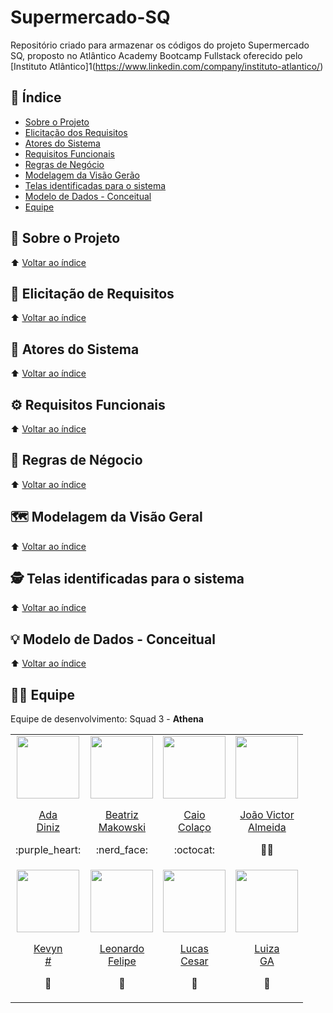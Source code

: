 # Supermercado-SQ
Repositório criado para armazenar os códigos do projeto Supermercado SQ, proposto no Atlântico Academy Bootcamp Fullstack oferecido pelo [Instituto Atlântico]1(https://www.linkedin.com/company/instituto-atlantico/)

## :open_book: Índice
* [Sobre o Projeto](#speech_balloon-sobre-o-projeto)
* [Elicitação dos Requisitos](#memo-elicitação-de-requisitos)
* [Atores do Sistema](#busts_in_silhouette-atores-do-sistema)
* [Requisitos Funcionais](#gear-requisitos-funcionais)
* [Regras de Negócio](#briefcase-regras-de-négocio)
* [Modelagem da Visão Gerão](#world_map-modelagem-da-visão-geral)
* [Telas identificadas para o sistema](#detective-telas-identificadas-para-o-sistema)
* [Modelo de Dados - Conceitual](#bulb-modelo-de-dados---conceitual)
* [Equipe](https://github.com/Athena-Atlantico-Bootcamp/Supermercado-SQ/edit/main/README.md#man_technologist-equipe)


## :speech_balloon: Sobre o Projeto


⬆️ [Voltar ao índice](https://github.com/Athena-Atlantico-Bootcamp/Supermercado-SQ/edit/main/README.md#open_book-%C3%ADndice)

## :memo: Elicitação de Requisitos


⬆️ [Voltar ao índice](https://github.com/Athena-Atlantico-Bootcamp/Supermercado-SQ/edit/main/README.md#open_book-%C3%ADndice)

## :busts_in_silhouette: Atores do Sistema


⬆️ [Voltar ao índice](https://github.com/Athena-Atlantico-Bootcamp/Supermercado-SQ/edit/main/README.md#open_book-%C3%ADndice)

## :gear: Requisitos Funcionais


⬆️ [Voltar ao índice](https://github.com/Athena-Atlantico-Bootcamp/Supermercado-SQ/edit/main/README.md#open_book-%C3%ADndice)

## :briefcase: Regras de Négocio


⬆️ [Voltar ao índice](https://github.com/Athena-Atlantico-Bootcamp/Supermercado-SQ/edit/main/README.md#open_book-%C3%ADndice)

## :world_map: Modelagem da Visão Geral


⬆️ [Voltar ao índice](https://github.com/Athena-Atlantico-Bootcamp/Supermercado-SQ/edit/main/README.md#open_book-%C3%ADndice)

## :detective: Telas identificadas para o sistema


⬆️ [Voltar ao índice](https://github.com/Athena-Atlantico-Bootcamp/Supermercado-SQ/edit/main/README.md#open_book-%C3%ADndice)

## :bulb: Modelo de Dados - Conceitual 


⬆️ [Voltar ao índice](https://github.com/Athena-Atlantico-Bootcamp/Supermercado-SQ/edit/main/README.md#open_book-%C3%ADndice)

## :man_technologist: Equipe
Equipe de desenvolvimento: Squad 3 - **Athena**

<table align="center">
  <tr align="center">
    <td>
      <a href="https://github.com/adaDiniz">
        <img src="https://avatars.githubusercontent.com/u/100374064?v=4" width=100 />
        <p>Ada<br/d>Diniz</p>
      </a>
      <p>:purple_heart:</p>
    </td>
    <td>
      <a href="https://github.com/beatrizmakowski">
        <img src="https://avatars.githubusercontent.com/u/86008015?v=4" width=100 />
        <p>Beatriz<br/>Makowski</p>
      </a>
      <p>:nerd_face:</p>
    </td>
    <td>
      <a href="#">
        <img src="#" width=100 />
        <p>Caio<br/>Colaço</p>
      </a>
      <p>:octocat:</p>
    </td>
    <td>
      <a href="https://github.com/joaovictorgit">
        <img src="https://avatars.githubusercontent.com/u/61315569?v=4" width=100 />
        <p>João Victor<br/>Almeida</p>
      </a>
      <p>👨‍💻</p>
    </td>
  </tr>
  <tr align="center">
       <td>
      <a href="#">
        <img src="#" width=100 />
        <p>Kevyn<br/>#</p>
      </a>
      <p>🧠</p>
    </td>
      <td>
        <a href="https://github.com/leonardo-felipe">
          <img src="https://avatars.githubusercontent.com/u/60754433?v=4" width=100 />
          <p>Leonardo<br/>Felipe</p>
        </a>
        <p>🌌</p>
      </td>
          <td>
        <a href="https://github.com/lucasoliv21">
          <img src="https://avatars.githubusercontent.com/u/73923109?v=4" width=100 />
          <p>Lucas<br/>Cesar</p>
        </a>
        <p>🌌</p>
      </td>
          <td>
        <a href="https://github.com/LuizaGA">
          <img src="https://avatars.githubusercontent.com/u/89354119?v=4" width=100 />
          <p>Luiza<br/>GA</p>
        </a>
        <p>🌌</p>
      </td>
    
  </tr> 
</table>
